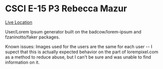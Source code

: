 # CSCI E-15 P3 Rebecca Mazur

[Live Location](http://p3.cscie15.theredsetter.com)

User/Lorem Ipsum generator built on the badcow/lorem-ipsum and fzaninotto/faker packages.  

Known issues: Images used for the users are the same for each user -- I supect that this is actually expected behavior on the part of lorempixel.com as a method to reduce abuse, but I can't be sure and was unable to find information on it.  
